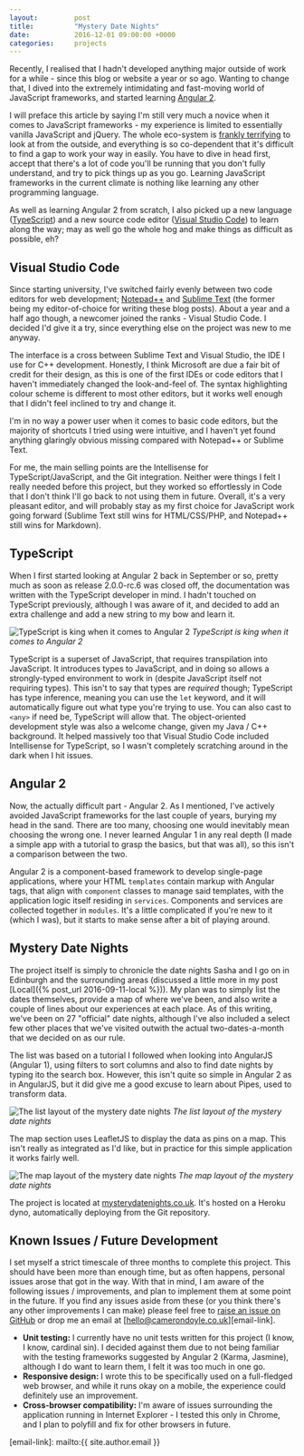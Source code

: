 ```yaml
---
layout:         post
title:          "Mystery Date Nights"
date:           2016-12-01 09:00:00 +0000
categories:     projects
---
```


Recently, I realised that I hadn't developed anything major outside of work for a while - since this blog or website a year or so ago. Wanting to change that, I dived into the extremely intimidating and fast-moving world of JavaScript frameworks, and started learning [Angular 2][angular-io].

<!-- Read More -->

I will preface this article by saying I'm still very much a novice when it comes to JavaScript frameworks - my experience is limited to essentially vanilla JavaScript and jQuery. The whole eco-system is [frankly terrifying][javascript-in-2016] to look at from the outside, and everything is so co-dependent that it's difficult to find a gap to work your way in easily. You have to dive in head first, accept that there's a lot of code you'll be running that you don't fully understand, and try to pick things up as you go. Learning JavaScript frameworks in the current climate is nothing like learning any other programming language.

As well as learning Angular 2 from scratch, I also picked up a new language ([TypeScript][typescript-language]) and a new source code editor ([Visual Studio Code][visual-studio-code]) to learn along the way; may as well go the whole hog and make things as difficult as possible, eh?

## Visual Studio Code 

Since starting university, I've switched fairly evenly between two code editors for web development; [Notepad++][notepad-plus-plus] and [Sublime Text][sublime-text] (the former being my editor-of-choice for writing these blog posts). About a year and a half ago though, a newcomer joined the ranks - Visual Studio Code. I decided I'd give it a try, since everything else on the project was new to me anyway.

The interface is a cross between Sublime Text and Visual Studio, the IDE I use for C++ development. Honestly, I think Microsoft are due a fair bit of credit for their design, as this is one of the first IDEs or code editors that I haven't immediately changed the look-and-feel of. The syntax highlighting colour scheme is different to most other editors, but it works well enough that I didn't feel inclined to try and change it.

I'm in no way a power user when it comes to basic code editors, but the majority of shortcuts I tried using were intuitive, and I haven't yet found anything glaringly obvious missing compared with Notepad++ or Sublime Text. 

For me, the main selling points are the Intellisense for TypeScript/JavaScript, and the Git integration. Neither were things I felt I really needed before this project, but they worked so effortlessly in Code that I don't think I'll go back to not using them in future. Overall, it's a very pleasant editor, and will probably stay as my first choice for JavaScript work going forward (Sublime Text still wins for HTML/CSS/PHP, and Notepad++ still wins for Markdown).

## TypeScript

When I first started looking at Angular 2 back in September or so, pretty much as soon as release 2.0.0-rc.6 was closed off, the documentation was written with the TypeScript developer in mind. I hadn't touched on TypeScript previously, although I was aware of it, and decided to add an extra challenge and add a new string to my bow and learn it.

![TypeScript is king when it comes to Angular 2]({{site.baseurl}}/assets/img/mystery-date-nights-angular-2-docs-typescript.jpg)
*TypeScript is king when it comes to Angular 2*

TypeScript is a superset of JavaScript, that requires transpilation into JavaScript. It introduces types to JavaScript, and in doing so allows a strongly-typed environment to work in (despite JavaScript itself not requiring types). This isn't to say that types are *required* though; TypeScript has type inference, meaning you can use the `let` keyword, and it will automatically figure out what type you're trying to use. You can also cast to `<any>` if need be, TypeScript will allow that. The object-oriented development style was also a welcome change, given my Java / C++ background. It helped massively too that Visual Studio Code included Intellisense for TypeScript, so I wasn't completely scratching around in the dark when I hit issues. 

## Angular 2

Now, the actually difficult part - Angular 2. As I mentioned, I've actively avoided JavaScript frameworks for the last couple of years, burying my head in the sand. There are too many, choosing one would inevitably mean choosing the wrong one. I never learned Angular 1 in any real depth (I made a simple app with a tutorial to grasp the basics, but that was all), so this isn't a comparison between the two.

Angular 2 is a component-based framework to develop single-page applications, where your HTML `templates` contain markup with Angular tags, that align with `component` classes to manage said templates, with the application logic itself residing in `services`. Components and services are collected together in `modules`. It's a little complicated if you're new to it (which I was), but it starts to make sense after a bit of playing around.

## Mystery Date Nights

The project itself is simply to chronicle the date nights Sasha and I go on in Edinburgh and the surrounding areas (discussed a little more in my post [Local]({% post_url 2016-09-11-local %})). My plan was to simply list the dates themselves, provide a map of where we've been, and also write a couple of lines about our experiences at each place. As of this writing, we've been on 27 "official" date nights, although I've also included a select few other places that we've visited outwith the actual two-dates-a-month that we decided on as our rule.

The list was based on a tutorial I followed when looking into AngularJS (Angular 1), using filters to sort columns and also to find date nights by typing ito the search box. However, this isn't quite so simple in Angular 2 as in AngularJS, but it did give me a good excuse to learn about Pipes, used to transform data. 

![The list layout of the mystery date nights]({{site.baseurl}}/assets/img/mystery-date-nights-list-screenshot.jpg)
*The list layout of the mystery date nights*

The map section uses LeafletJS to display the data as pins on a map. This isn't really as integrated as I'd like, but in practice for this simple application it works fairly well.

![The map layout of the mystery date nights]({{site.baseurl}}/assets/img/mystery-date-nights-map-screenshot.jpg)
*The map layout of the mystery date nights*

The project is located at [mysterydatenights.co.uk][mdn-url]. It's hosted on a Heroku dyno, automatically deploying from the Git repository.

## Known Issues / Future Development 

I set myself a strict timescale of three months to complete this project. This should have been more than enough time, but as often happens, personal issues arose that got in the way. With that in mind, I am aware of the following issues / improvements, and plan to implement them at some point in the future. If you find any issues aside from these (or you think there's any other improvements I can make) please feel free to [raise an issue on GitHub][github-issue] or drop me an email at [hello@camerondoyle.co.uk][email-link].

- **Unit testing:** I currently have no unit tests written for this project (I know, I know, cardinal sin). I decided against them due to not being familiar with the testing frameworks suggested by Angular 2 (Karma, Jasmine), although I do want to learn them, I felt it was too much in one go.
- **Responsive design:** I wrote this to be specifically used on a full-fledged web browser, and while it runs okay on a mobile, the experience could definitely use an improvement.
- **Cross-browser compatibility:** I'm aware of issues surrounding the application running in Internet Explorer - I tested this only in Chrome, and I plan to polyfill and fix for other browsers in future.

[angular-io]:           https://angular.io/
[javascript-in-2016]:   https://hackernoon.com/how-it-feels-to-learn-javascript-in-2016-d3a717dd577f#.ulc87z1gh
[typescript-language]:  https://www.typescriptlang.org/
[visual-studio-code]:   https://code.visualstudio.com/
[notepad-plus-plus]:    https://notepad-plus-plus.org/
[sublime-text]:         https://www.sublimetext.com/
[mdn-url]:              http://www.mysterydatenights.co.uk
[github-issue]:         https://github.com/CameronD17/mystery-date-nights/issues
[email-link]:           mailto:{{ site.author.email }}